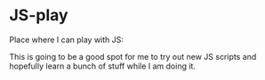 # JS-play
 Place where I can play with JS:

 This is going to be a good spot for me to try out new JS scripts and hopefully learn a bunch of stuff while I am doing it.
